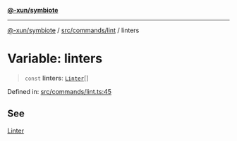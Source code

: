 [**@-xun/symbiote**](../../../../README.md)

***

[@-xun/symbiote](../../../../README.md) / [src/commands/lint](../README.md) / linters

# Variable: linters

> `const` **linters**: [`Linter`](../enumerations/Linter.md)[]

Defined in: [src/commands/lint.ts:45](https://github.com/Xunnamius/symbiote/blob/4f71380506e8b2505a907d817794b6730bca4f95/src/commands/lint.ts#L45)

## See

[Linter](../enumerations/Linter.md)
